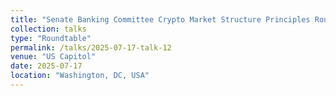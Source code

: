 ```yaml
---
title: "Senate Banking Committee Crypto Market Structure Principles Roundtable"
collection: talks
type: "Roundtable"
permalink: /talks/2025-07-17-talk-12
venue: "US Capitol"
date: 2025-07-17
location: "Washington, DC, USA"
---
```

